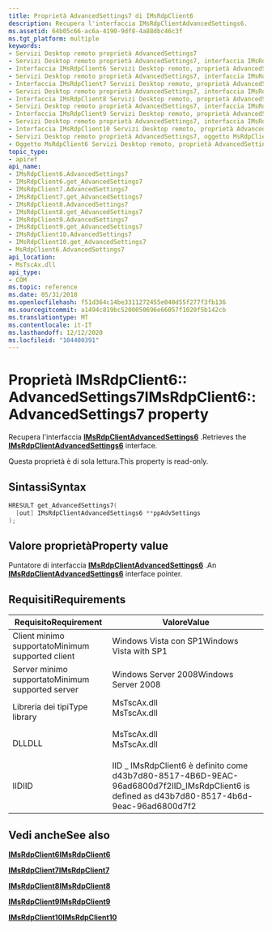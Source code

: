 ```yaml
---
title: Proprietà AdvancedSettings7 di IMsRdpClient6
description: Recupera l'interfaccia IMsRdpClientAdvancedSettings6.
ms.assetid: 64b05c66-ac6a-4190-9df8-4a88dbc46c3f
ms.tgt_platform: multiple
keywords:
- Servizi Desktop remoto proprietà AdvancedSettings7
- Servizi Desktop remoto proprietà AdvancedSettings7, interfaccia IMsRdpClient6
- Interfaccia IMsRdpClient6 Servizi Desktop remoto, proprietà AdvancedSettings7
- Servizi Desktop remoto proprietà AdvancedSettings7, interfaccia IMsRdpClient7
- Interfaccia IMsRdpClient7 Servizi Desktop remoto, proprietà AdvancedSettings7
- Servizi Desktop remoto proprietà AdvancedSettings7, interfaccia IMsRdpClient8
- Interfaccia IMsRdpClient8 Servizi Desktop remoto, proprietà AdvancedSettings7
- Servizi Desktop remoto proprietà AdvancedSettings7, interfaccia IMsRdpClient9
- Interfaccia IMsRdpClient9 Servizi Desktop remoto, proprietà AdvancedSettings7
- Servizi Desktop remoto proprietà AdvancedSettings7, interfaccia IMsRdpClient10
- Interfaccia IMsRdpClient10 Servizi Desktop remoto, proprietà AdvancedSettings7
- Servizi Desktop remoto proprietà AdvancedSettings7, oggetto MsRdpClient6
- Oggetto MsRdpClient6 Servizi Desktop remoto, proprietà AdvancedSettings7
topic_type:
- apiref
api_name:
- IMsRdpClient6.AdvancedSettings7
- IMsRdpClient6.get_AdvancedSettings7
- IMsRdpClient7.AdvancedSettings7
- IMsRdpClient7.get_AdvancedSettings7
- IMsRdpClient8.AdvancedSettings7
- IMsRdpClient8.get_AdvancedSettings7
- IMsRdpClient9.AdvancedSettings7
- IMsRdpClient9.get_AdvancedSettings7
- IMsRdpClient10.AdvancedSettings7
- IMsRdpClient10.get_AdvancedSettings7
- MsRdpClient6.AdvancedSettings7
api_location:
- MsTscAx.dll
api_type:
- COM
ms.topic: reference
ms.date: 05/31/2018
ms.openlocfilehash: f51d364c14be3311272455e040d55f277f3fb136
ms.sourcegitcommit: a1494c819bc5200050696e66057f1020f5b142cb
ms.translationtype: MT
ms.contentlocale: it-IT
ms.lasthandoff: 12/12/2020
ms.locfileid: "104400391"
---
```

# <a name="imsrdpclient6advancedsettings7-property"></a><span data-ttu-id="405b0-116">Proprietà IMsRdpClient6:: AdvancedSettings7</span><span class="sxs-lookup"><span data-stu-id="405b0-116">IMsRdpClient6::AdvancedSettings7 property</span></span>

<span data-ttu-id="405b0-117">Recupera l'interfaccia [**IMsRdpClientAdvancedSettings6**](imsrdpclientadvancedsettings5.md) .</span><span class="sxs-lookup"><span data-stu-id="405b0-117">Retrieves the [**IMsRdpClientAdvancedSettings6**](imsrdpclientadvancedsettings5.md) interface.</span></span>

<span data-ttu-id="405b0-118">Questa proprietà è di sola lettura.</span><span class="sxs-lookup"><span data-stu-id="405b0-118">This property is read-only.</span></span>

## <a name="syntax"></a><span data-ttu-id="405b0-119">Sintassi</span><span class="sxs-lookup"><span data-stu-id="405b0-119">Syntax</span></span>


```C++
HRESULT get_AdvancedSettings7(
  [out] IMsRdpClientAdvancedSettings6 **ppAdvSettings
);
```



## <a name="property-value"></a><span data-ttu-id="405b0-120">Valore proprietà</span><span class="sxs-lookup"><span data-stu-id="405b0-120">Property value</span></span>

<span data-ttu-id="405b0-121">Puntatore di interfaccia [**IMsRdpClientAdvancedSettings6**](imsrdpclientadvancedsettings6.md) .</span><span class="sxs-lookup"><span data-stu-id="405b0-121">An [**IMsRdpClientAdvancedSettings6**](imsrdpclientadvancedsettings6.md) interface pointer.</span></span>

## <a name="requirements"></a><span data-ttu-id="405b0-122">Requisiti</span><span class="sxs-lookup"><span data-stu-id="405b0-122">Requirements</span></span>



| <span data-ttu-id="405b0-123">Requisito</span><span class="sxs-lookup"><span data-stu-id="405b0-123">Requirement</span></span> | <span data-ttu-id="405b0-124">Valore</span><span class="sxs-lookup"><span data-stu-id="405b0-124">Value</span></span> |
|-------------------------------------|----------------------------------------------------------------------------------------|
| <span data-ttu-id="405b0-125">Client minimo supportato</span><span class="sxs-lookup"><span data-stu-id="405b0-125">Minimum supported client</span></span><br/> | <span data-ttu-id="405b0-126">Windows Vista con SP1</span><span class="sxs-lookup"><span data-stu-id="405b0-126">Windows Vista with SP1</span></span><br/>                                                      |
| <span data-ttu-id="405b0-127">Server minimo supportato</span><span class="sxs-lookup"><span data-stu-id="405b0-127">Minimum supported server</span></span><br/> | <span data-ttu-id="405b0-128">Windows Server 2008</span><span class="sxs-lookup"><span data-stu-id="405b0-128">Windows Server 2008</span></span><br/>                                                         |
| <span data-ttu-id="405b0-129">Libreria dei tipi</span><span class="sxs-lookup"><span data-stu-id="405b0-129">Type library</span></span><br/>             | <dl> <span data-ttu-id="405b0-130"><dt>MsTscAx.dll</dt></span><span class="sxs-lookup"><span data-stu-id="405b0-130"><dt>MsTscAx.dll</dt></span></span> </dl> |
| <span data-ttu-id="405b0-131">DLL</span><span class="sxs-lookup"><span data-stu-id="405b0-131">DLL</span></span><br/>                      | <dl> <span data-ttu-id="405b0-132"><dt>MsTscAx.dll</dt></span><span class="sxs-lookup"><span data-stu-id="405b0-132"><dt>MsTscAx.dll</dt></span></span> </dl> |
| <span data-ttu-id="405b0-133">IID</span><span class="sxs-lookup"><span data-stu-id="405b0-133">IID</span></span><br/>                      | <span data-ttu-id="405b0-134">IID \_ IMsRdpClient6 è definito come d43b7d80-8517-4B6D-9EAC-96ad6800d7f2</span><span class="sxs-lookup"><span data-stu-id="405b0-134">IID\_IMsRdpClient6 is defined as d43b7d80-8517-4b6d-9eac-96ad6800d7f2</span></span><br/>       |



## <a name="see-also"></a><span data-ttu-id="405b0-135">Vedi anche</span><span class="sxs-lookup"><span data-stu-id="405b0-135">See also</span></span>

<dl> <dt>

[<span data-ttu-id="405b0-136">**IMsRdpClient6**</span><span class="sxs-lookup"><span data-stu-id="405b0-136">**IMsRdpClient6**</span></span>](imsrdpclient6.md)
</dt> <dt>

[<span data-ttu-id="405b0-137">**IMsRdpClient7**</span><span class="sxs-lookup"><span data-stu-id="405b0-137">**IMsRdpClient7**</span></span>](imsrdpclient7.md)
</dt> <dt>

[<span data-ttu-id="405b0-138">**IMsRdpClient8**</span><span class="sxs-lookup"><span data-stu-id="405b0-138">**IMsRdpClient8**</span></span>](imsrdpclient8.md)
</dt> <dt>

[<span data-ttu-id="405b0-139">**IMsRdpClient9**</span><span class="sxs-lookup"><span data-stu-id="405b0-139">**IMsRdpClient9**</span></span>](imsrdpclient9.md)
</dt> <dt>

[<span data-ttu-id="405b0-140">**IMsRdpClient10**</span><span class="sxs-lookup"><span data-stu-id="405b0-140">**IMsRdpClient10**</span></span>](imsrdpclient10.md)
</dt> </dl>

 

 





